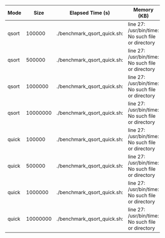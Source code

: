 | Mode  | Size  | Elapsed Time (s) | Memory (KB) |
|-------|-------|----------------|-------------|
| qsort | 100000 | ./benchmark_qsort_quick.sh: | line 27: /usr/bin/time: No such file or directory |
| qsort | 500000 | ./benchmark_qsort_quick.sh: | line 27: /usr/bin/time: No such file or directory |
| qsort | 1000000 | ./benchmark_qsort_quick.sh: | line 27: /usr/bin/time: No such file or directory |
| qsort | 10000000 | ./benchmark_qsort_quick.sh: | line 27: /usr/bin/time: No such file or directory |
| quick | 100000 | ./benchmark_qsort_quick.sh: | line 27: /usr/bin/time: No such file or directory |
| quick | 500000 | ./benchmark_qsort_quick.sh: | line 27: /usr/bin/time: No such file or directory |
| quick | 1000000 | ./benchmark_qsort_quick.sh: | line 27: /usr/bin/time: No such file or directory |
| quick | 10000000 | ./benchmark_qsort_quick.sh: | line 27: /usr/bin/time: No such file or directory |
